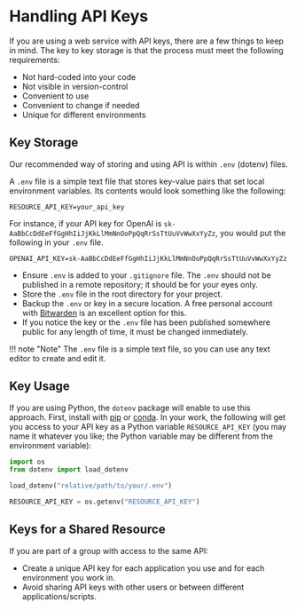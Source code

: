 # Handling API Keys

If you are using a web service with API keys, there are a few things to keep in mind. The key to key storage is that the process must meet the following requirements:

- Not hard-coded into your code
- Not visible in version-control
- Convenient to use
- Convenient to change if needed
- Unique for different environments

## Key Storage

Our recommended way of storing and using API is within `.env` (dotenv) files.

A `.env` file is a simple text file that stores key-value pairs that set local environment variables. Its contents would look something like the following:

```
RESOURCE_API_KEY=your_api_key
```

For instance, if your API key for OpenAI is `sk-AaBbCcDdEeFfGgHhIiJjKkLlMmNnOoPpQqRrSsTtUuVvWwXxYyZz`, you would put the following in your `.env` file.

```
OPENAI_API_KEY=sk-AaBbCcDdEeFfGgHhIiJjKkLlMmNnOoPpQqRrSsTtUuVvWwXxYyZz
```

- Ensure `.env` is added to your `.gitignore` file. The `.env` should not be published in a remote repository; it should be for your eyes only.
- Store the `.env` file in the root directory for your project.
- Backup the `.env` or key in a secure location. A free personal account with [Bitwarden](https://bitwarden.com/) is an excellent option for this.
- If you notice the key or the `.env` file has been published somewhere public for any length of time, it must be changed immediately.

!!! note "Note"
    The `.env` file is a simple text file, so you can use any text editor to create and edit it.

## Key Usage

If you are using Python, the `dotenv` package will enable to use this approach. First, install with [pip](https://pypi.org/project/python-dotenv/) or [conda](https://anaconda.org/conda-forge/python-dotenv). In your work, the following will get you access to your API key as a Python variable `RESOURCE_API_KEY` (you may name it whatever you like; the Python variable may be different from the environment variable):

```python { py linenums="1" }
import os
from dotenv import load_dotenv

load_dotenv("relative/path/to/your/.env")

RESOURCE_API_KEY = os.getenv("RESOURCE_API_KEY")
```

## Keys for a Shared Resource

If you are part of a group with access to the same API:

- Create a unique API key for each application you use and for each environment you work in.
- Avoid sharing API keys with other users or between different applications/scripts.
